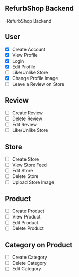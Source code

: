 ## RefurbShop Backend

-RefurbShop Backend

## User

- [x] Create Account
- [x] View Profile
- [x] Login
- [x] Edit Profile
- [ ] Like/Unlike Store
- [x] Change Profile Image
- [ ] Leave a Review on Store

## Review

- [ ] Create Review
- [ ] Delete Review
- [ ] Edit Review
- [ ] Like/Unlike Store

## Store

- [ ] Create Store
- [ ] View Store Feed
- [ ] Edit Store
- [ ] Delete Store
- [ ] Upload Store Image

## Product

- [ ] Create Product
- [ ] View Product
- [ ] Edit Product
- [ ] Delete Product

## Category on Product

- [ ] Create Category
- [ ] Delete Category
- [ ] Edit Category
